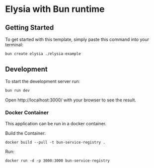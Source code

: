 # Elysia with Bun runtime

## Getting Started

To get started with this template, simply paste this command into your terminal:

```bash
bun create elysia ./elysia-example
```

## Development

To start the development server run:

```bash
bun run dev
```

Open http://localhost:3000/ with your browser to see the result.

### Docker Container

This application can be run in a docker container.

Build the Container:

```
docker build --pull -t bun-service-registry .
```

Run:

```
docker run -d -p 3000:3000 bun-service-registry
```
